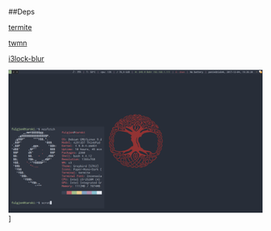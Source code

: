 ##Deps

[termite](https://github.com/thestinger/termite)

[twmn](https://github.com/sboli/twmn)

[i3lock-blur](https://github.com/karulont/i3lock-blur)


![dotfiles preview](https://github.com/rszczers/dotfiles/raw/master/tmp/scrot.png)]
